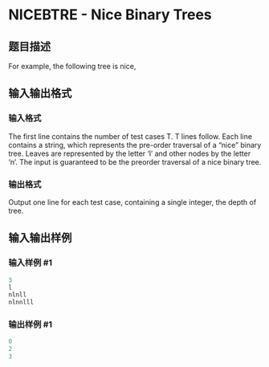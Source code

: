 # NICEBTRE - Nice Binary Trees

## 题目描述

For example, the following tree is nice,

## 输入输出格式

### 输入格式

The first line contains the number of test cases T. T lines follow. Each line contains a string, which represents the pre-order traversal of a “nice” binary tree. Leaves are represented by the letter ‘l’ and other nodes by the letter ‘n’. The input is guaranteed to be the preorder traversal of a nice binary tree.

### 输出格式

Output one line for each test case, containing a single integer, the depth of tree.

## 输入输出样例

### 输入样例 #1

```cpp
3
l
nlnll
nlnnlll
```


### 输出样例 #1

```cpp
0
2
3
```


